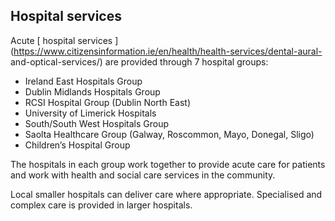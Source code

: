 ##  Hospital services

Acute [ hospital services
](https://www.citizensinformation.ie/en/health/health-services/dental-aural-
and-optical-services/) are provided through 7 hospital groups:

  * Ireland East Hospitals Group 
  * Dublin Midlands Hospitals Group 
  * RCSI Hospital Group (Dublin North East) 
  * University of Limerick Hospitals 
  * South/South West Hospitals Group 
  * Saolta Healthcare Group (Galway, Roscommon, Mayo, Donegal, Sligo) 
  * Children’s Hospital Group 

The hospitals in each group work together to provide acute care for patients
and work with health and social care services in the community.

Local smaller hospitals can deliver care where appropriate. Specialised and
complex care is provided in larger hospitals.
